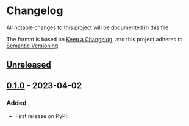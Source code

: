 # Changelog
All notable changes to this project will be documented in this file.

The format is based on [Keep a Changelog](https://keepachangelog.com/en/1.0.0/),
and this project adheres to [Semantic Versioning](https://semver.org/spec/v2.0.0.html).


## [Unreleased]

## [0.1.0] - 2023-04-02
### Added
- First release on PyPI.

[Unreleased]: https://github.com/rserial/pyflint/compare/v0.1.0...HEAD
[0.1.0]: https://github.com/rserial/pyflint/compare/releases/tag/v0.1.0
